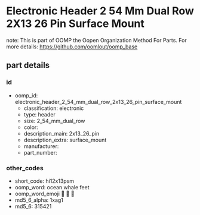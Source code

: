 # Electronic Header 2 54 Mm Dual Row 2X13 26 Pin Surface Mount  

note: This is part of OOMP the Oopen Organization Method For Parts. For more details: https://github.com/oomlout/oomp_base

##  part details





### id
* oomp_id: electronic_header_2_54_mm_dual_row_2x13_26_pin_surface_mount
  * classification: electronic
  * type: header
  * size: 2_54_mm_dual_row
  * color: 
  * description_main: 2x13_26_pin
  * description_extra: surface_mount
  * manufacturer: 
  * part_number: 

### other_codes
* short_code: hi12x13psm
* oomp_word: ocean whale feet
* oomp_word_emoji :ocean: :whale: :feet:
* md5_6_alpha: 1xag1
* md5_6: 315421